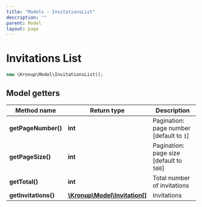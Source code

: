 ```yaml
---
title: "Models - InvitationsList"
description: ""
parent: Model
layout: page
---
```


# Invitations List

```php
new \Kronup\Model\InvitationsList();
```

## Model getters

Method name | Return type | Description
------------ | ------------- | -------------
**getPageNumber()** | **int** | Pagination: page number   [default to `1`]
**getPageSize()** | **int** | Pagination: page size   [default to `500`]
**getTotal()** | **int** | Total number of invitations
**getInvitations()** | [**\Kronup\Model\Invitation[]**](../Invitation) | Invitations

